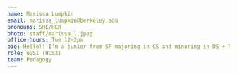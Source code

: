 ```yaml
---
name: Marissa Lumpkin
email: marissa_lumpkin@berkeley.edu
pronouns: SHE/HER
photo: staff/marissa_l.jpeg
office-hours: Tue 12–2pm
bio: Hello!! I’m a junior from SF majoring in CS and minoring in DS + MechE. I love going on runs in the fire trails, designing/building things, and going to coffee shops around campus. Can’t wait for a Data gr8 semester!!
role: uGSI (UCS2)
team: Pedagogy
---
```

